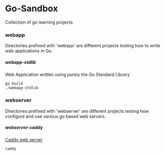 # Go-Sandbox
Collection of go learning projects


### webapp

Directories prefixed with 'webapp' are different projects testing how to write
web applications in Go.

##### webapp-stdlib

Web Application written using purely the Go Standard Library

```
go build
./webapp-stdlib
```


### webserver

Directories prefixed with 'webserver' are different projects testing how configure
and use various go based web servers.

##### webserver-caddy

[Caddy web server](https://caddyserver.com/)

```
caddy
```
